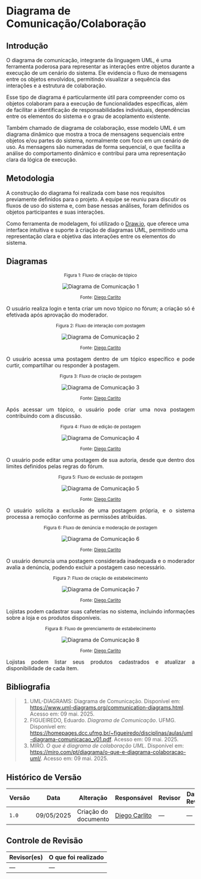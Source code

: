 # Diagrama de Comunicação/Colaboração

## Introdução

O diagrama de comunicação, integrante da linguagem UML, é uma ferramenta poderosa para representar as interações entre objetos durante a execução de um cenário do sistema. Ele evidencia o fluxo de mensagens entre os objetos envolvidos, permitindo visualizar a sequência das interações e a estrutura de colaboração.<br>

Esse tipo de diagrama é particularmente útil para compreender como os objetos colaboram para a execução de funcionalidades específicas, além de facilitar a identificação de responsabilidades individuais, dependências entre os elementos do sistema e o grau de acoplamento existente.<br>

Também chamado de diagrama de colaboração, esse modelo UML é um diagrama dinâmico que mostra a troca de mensagens sequenciais entre objetos e/ou partes do sistema, normalmente com foco em um cenário de uso. As mensagens são numeradas de forma sequencial, o que facilita a análise do comportamento dinâmico e contribui para uma representação clara da lógica de execução.

## Metodologia

A construção do diagrama foi realizada com base nos requisitos previamente definidos para o projeto. A equipe se reuniu para discutir os fluxos de uso do sistema e, com base nessas análises, foram definidos os objetos participantes e suas interações.<br>

Como ferramenta de modelagem, foi utilizado o [Draw.io](https://app.diagrams.net/), que oferece uma interface intuitiva e suporte à criação de diagramas UML, permitindo uma representação clara e objetiva das interações entre os elementos do sistema.

## Diagramas

<p align="center"><sub>Figura 1: Fluxo de criação de tópico</sub></p>

<p align="center">
  <img src="../Modelagem/foco 2/Diagrama-de-Comunicacao-1.png" alt="Diagrama de Comunicação 1">
</p>

<p align="center"><sub>Fonte: <a href="https://github.com/DiegoCarlito">Diego Carlito</a></sub></p>

<p align="justify">O usuário realiza login e tenta criar um novo tópico no fórum; a criação só é efetivada após aprovação do moderador.</p>

<p align="center"><sub>Figura 2: Fluxo de interação com postagem</sub></p>

<p align="center">
  <img src="../Modelagem/foco 2/Diagrama-de-Comunicacao-2.png" alt="Diagrama de Comunicação 2">
</p>

<p align="center"><sub>Fonte: <a href="https://github.com/DiegoCarlito">Diego Carlito</a></sub></p>

<p align="justify">O usuário acessa uma postagem dentro de um tópico específico e pode curtir, compartilhar ou responder à postagem.</p>

<p align="center"><sub>Figura 3: Fluxo de criação de postagem</sub></p>

<p align="center">
  <img src="../Modelagem/foco 2/Diagrama-de-Comunicacao-3.png" alt="Diagrama de Comunicação 3">
</p>

<p align="center"><sub>Fonte: <a href="https://github.com/DiegoCarlito">Diego Carlito</a></sub></p>

<p align="justify">Após acessar um tópico, o usuário pode criar uma nova postagem contribuindo com a discussão.</p>

<p align="center"><sub>Figura 4: Fluxo de edição de postagem</sub></p>

<p align="center">
  <img src="../Modelagem/foco 2/Diagrama-de-Comunicacao-4.png" alt="Diagrama de Comunicação 4">
</p>

<p align="center"><sub>Fonte: <a href="https://github.com/DiegoCarlito">Diego Carlito</a></sub></p>

<p align="justify">O usuário pode editar uma postagem de sua autoria, desde que dentro dos limites definidos pelas regras do fórum.</p>

<p align="center"><sub>Figura 5: Fluxo de exclusão de postagem</sub></p>

<p align="center">
  <img src="../Modelagem/foco 2/Diagrama-de-Comunicacao-5.png" alt="Diagrama de Comunicação 5">
</p>

<p align="center"><sub>Fonte: <a href="https://github.com/DiegoCarlito">Diego Carlito</a></sub></p>

<p align="justify">O usuário solicita a exclusão de uma postagem própria, e o sistema processa a remoção conforme as permissões atribuídas.</p>

<p align="center"><sub>Figura 6: Fluxo de denúncia e moderação de postagem</sub></p>

<p align="center">
  <img src="../Modelagem/foco 2/Diagrama-de-Comunicacao-6.png" alt="Diagrama de Comunicação 6">
</p>

<p align="center"><sub>Fonte: <a href="https://github.com/DiegoCarlito">Diego Carlito</a></sub></p>

<p align="justify">O usuário denuncia uma postagem considerada inadequada e o moderador avalia a denúncia, podendo excluir a postagem caso necessário.</p>

<p align="center"><sub>Figura 7: Fluxo de criação de estabelecimento</sub></p>

<p align="center">
  <img src="../Modelagem/foco 2/Diagrama-de-Comunicacao-7.png" alt="Diagrama de Comunicação 7">
</p>

<p align="center"><sub>Fonte: <a href="https://github.com/DiegoCarlito">Diego Carlito</a></sub></p>

<p align="justify">Lojistas podem cadastrar suas cafeterias no sistema, incluindo informações sobre a loja e os produtos disponíveis.</p>

<p align="center"><sub>Figura 8: Fluxo de gerenciamento de estabelecimento</sub></p>

<p align="center">
  <img src="../Modelagem/foco 2/Diagrama-de-Comunicacao-8.png" alt="Diagrama de Comunicação 8">
</p>

<p align="center"><sub>Fonte: <a href="https://github.com/DiegoCarlito">Diego Carlito</a></sub></p>

<p align="justify">Lojistas podem listar seus produtos cadastrados e atualizar a disponibilidade de cada item.</p>

## Bibliografia

> 1. UML-DIAGRAMS: Diagrama de Comunicação. Disponível em: https://www.uml-diagrams.org/communication-diagrams.html. Acesso em: 09 mai. 2025.
> 2. FIGUEIREDO, Eduardo. *Diagrama de Comunicação*. UFMG. Disponível em: https://homepages.dcc.ufmg.br/~figueiredo/disciplinas/aulas/uml-diagrama-comunicacao_v01.pdf. Acesso em: 09 mai. 2025.
> 3. MIRO. *O que é diagrama de colaboração UML*. Disponível em: https://miro.com/pt/diagrama/o-que-e-diagrama-colaboracao-uml/. Acesso em: 09 mai. 2025.

## Histórico de Versão

| Versão | Data       | Alteração            | Responsável                                   | Revisor | Data da Revisão |
| ------ | ---------- | -------------------- | --------------------------------------------- | ------- | --------------- |
| `1.0`  | 09/05/2025 | Criação do documento | [Diego Carlito](https://github.com/DiegoCarlito) | —       | —               |

## Controle de Revisão

| Revisor(es) | O que foi realizado |
| ----------- | ------------------- |
| —           | —                   |
